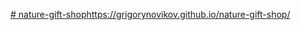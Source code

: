 [# nature-gift-shop](https://grigorynovikov.github.io/nature-gift-shop/)https://grigorynovikov.github.io/nature-gift-shop/
